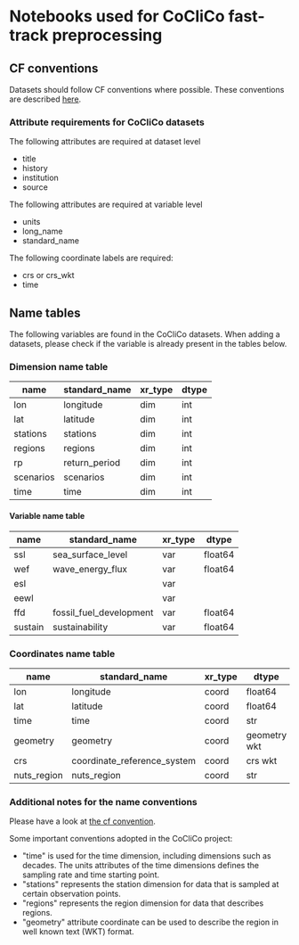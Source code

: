 # Notebooks used for CoCliCo fast-track preprocessing

## CF conventions

Datasets should follow CF conventions where possible. These conventions are described [here](https://cfconventions.org/).

### Attribute requirements for CoCliCo datasets

The following attributes are required at dataset level

- title
- history
- institution
- source

The following attributes are required at variable level

- units
- long_name
- standard_name

The following coordinate labels are required:

- crs or crs_wkt
- time  

## Name tables

The following variables are found in the CoCliCo datasets. When adding a datasets, please
check if the variable is already present in the tables below.

### Dimension name table

| name        | standard_name               | xr_type | dtype        |
|-------------|-----------------------------|---------|--------------|
| lon         | longitude                   | dim     | int          |
| lat         | latitude                    | dim     | int          |
| stations    | stations                    | dim     | int          |
| regions     | regions                     | dim     | int          |
| rp          | return_period               | dim     | int          |
| scenarios   | scenarios                   | dim     | int          |
| time        | time                        | dim     | int          |

#### Variable name table

| name        | standard_name               | xr_type | dtype        |
|-------------|-----------------------------|---------|--------------|
| ssl         | sea_surface_level           | var     | float64      |
| wef         | wave_energy_flux            | var     | float64      |
| esl         |                             | var     |              |
| eewl        |                             | var     |              |
| ffd         | fossil_fuel_development     | var     | float64      |
| sustain     | sustainability              | var     | float64      |

### Coordinates name table

| name        | standard_name               | xr_type | dtype        |
|-------------|-----------------------------|---------|--------------|
| lon         | longitude                   | coord   | float64      |
| lat         | latitude                    | coord   | float64      |
| time        | time                        | coord   | str          |
| geometry    | geometry                    | coord   | geometry wkt |
| crs         | coordinate_reference_system | coord   | crs wkt      |
| nuts_region | nuts_region                 | coord   | str          |

### Additional notes for the name conventions

Please have a look at [the cf convention](https://cfconventions.org/).

Some important conventions adopted in the CoCliCo project:

- "time" is used for the time dimension, including dimensions such as decades. The units
  attributes of the time dimensions defines the sampling rate and time starting point.
- "stations" represents the station dimension for data that is sampled at certain
  observation points.
- "regions" represents the region dimension for data that describes regions.
- "geometry" attribute coordinate can be used to describe the region in well known text
  (WKT) format.
